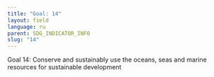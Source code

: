 ```yaml
---
title: "Goal: 14"
layout: field
language: ru
parent: SDG_INDICATOR_INFO
slug: "14"
---
```

Goal 14: Conserve and sustainably use the oceans, seas and marine resources for sustainable development